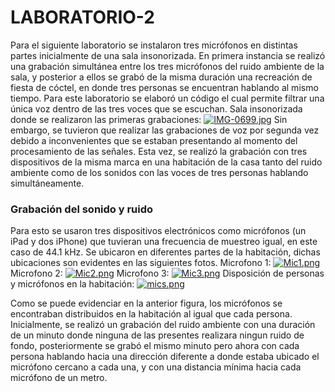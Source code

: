 # LABORATORIO-2
Para el siguiente laboratorio se instalaron tres micrófonos en distintas partes inicialmente de una sala insonorizada. En primera instancia se realizó una grabación simultánea entre los tres micrófonos del ruido ambiente de la sala, y posterior a ellos se grabó de la misma duración una recreación de fiesta de cóctel, en donde tres personas se encuentran hablando al mismo tiempo. Para este laboratorio se elaboró un código el cual permite filtrar una única voz dentro de las tres voces que se escuchan.
Sala insonorizada donde se realizaron las primeras grabaciones:
[![IMG-0699.jpg](https://i.postimg.cc/k43TM0vx/IMG-0699.jpg)](https://postimg.cc/gwsVNB5J)
Sin embargo, se tuvieron que realizar las grabaciones de voz por segunda vez debido a inconvenientes que se estaban presentando al momento del procesamiento de las señales. Esta vez, se realizó la grabación con tres dispositivos de la misma marca en una habitación de la casa tanto del ruido ambiente como de los sonidos con las voces de tres personas hablando simultáneamente.
### Grabación del sonido y ruido
Para esto se usaron tres dispositivos electrónicos como micrófonos (un iPad y dos iPhone) que tuvieran una frecuencia de muestreo igual, en este caso de 44.1 kHz. Se ubicaron en diferentes partes de la habitación, dichas ubicaciones son evidentes en las siguientes fotos.
Microfono 1:
[![Mic1.png](https://i.postimg.cc/L8dLfHDh/Mic1.png)](https://postimg.cc/rKJD22vL)
Microfono 2:
[![Mic2.png](https://i.postimg.cc/9FHGSdRJ/Mic2.png)](https://postimg.cc/JtKDHBQk)
Microfono 3:
[![Mic3.png](https://i.postimg.cc/kG3t0C4B/Mic3.png)](https://postimg.cc/KkfzTdt2)
Disposición de personas y micrófonos en la habitación:
[![mics.png](https://i.postimg.cc/25nYHNPH/mics.png)](https://postimg.cc/hJ4Nj64x)

Como se puede evidenciar en la anterior figura, los micrófonos se encontraban distribuidos en la habitación al igual que cada persona.
Inicialmente, se realizó un grabación del ruido ambiente con una duración de un minuto donde ninguna de las presentes realizara ningun ruido de fondo, posteriormente se grabó el mismo minuto pero ahora con cada persona hablando hacia una dirección diferente a donde estaba ubicado el micrófono cercano a cada una, y con una distancia mínima hacia cada micrófono de un metro. 
